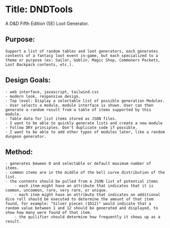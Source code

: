 # Title: DNDTools
A D&D Fifth Edition (5E) Loot Generator.

## Purpose: 
	Support a list of random tables and loot generators, each generates contents of a fantasy loot event in-game, but each specialized to a theme or purpose (ex: Sailor, Goblin, Magic Shop, Commoners Pockets, Lost Backpack contents, etc.). 

## Design Goals:
	- web interface, javascript, tailwind.css
	- modern look, responsive design.
	- Top level: Display a selectable list of possible generation Modules.
	- User selects a module, module interface is shown. User can then generate a random result from a table of items supported by this module.
	- Table data for list items stored as JSON files.
	- I want to be able to quickly generate lists and create a new module
	- Follow DRY principles. Don't duplicate code if possible.
	- I want to be able to add other types of modules later, like a random dungeon generator.

## Method:
	- generates beween 0 and selectable or default maximum number of items.
	- common items are in the middle of the bell curve distribution of the list.
	- the contents should be pulled from a JSON list of potential items
		- each item might have an attribute that indicates that it is common, uncommon, rare, very rare, or unique.
		- each item might have an attribute that indicates an additional dice roll should be executed to determine the amount of that item found, for example: "Silver pieces (1D12)" would indicate that a random value between 1 and 12 should be generated and displayed, to show how many were found of that item. 
		- the quilifier should determine how frequently it shows up as a result.
